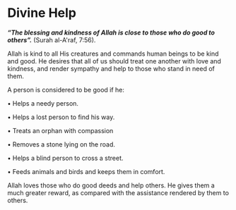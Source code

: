 Divine Help
===========

***“The blessing and kindness of Allah is close to those who do good to
others”.*** (Surah al-A'raf, 7:56).

Allah is kind to all His creatures and commands human beings to be kind
and good. He desires that all of us should treat one another with love
and kindness, and render sympathy and help to those who stand in need of
them.

A person is considered to be good if he:

• Helps a needy person.

• Helps a lost person to find his way.

• Treats an orphan with compassion

• Removes a stone lying on the road.

• Helps a blind person to cross a street.

• Feeds animals and birds and keeps them in comfort.

Allah loves those who do good deeds and help others. He gives them a
much greater reward, as compared with the assistance rendered by them to
others.


